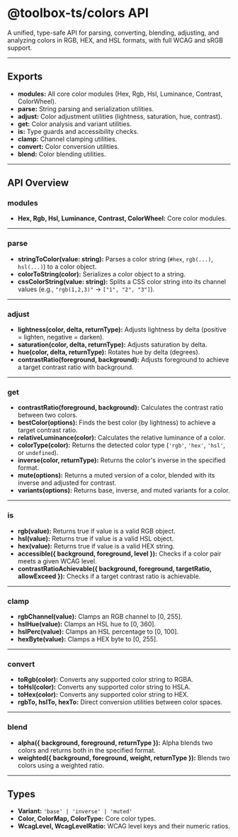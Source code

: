 # @toolbox-ts/colors API

A unified, type-safe API for parsing, converting, blending, adjusting, and
analyzing colors in RGB, HEX, and HSL formats, with full WCAG and sRGB support.

---

## Exports

- **modules:** All core color modules (Hex, Rgb, Hsl, Luminance, Contrast,
  ColorWheel).
- **parse:** String parsing and serialization utilities.
- **adjust:** Color adjustment utilities (lightness, saturation, hue, contrast).
- **get:** Color analysis and variant utilities.
- **is:** Type guards and accessibility checks.
- **clamp:** Channel clamping utilities.
- **convert:** Color conversion utilities.
- **blend:** Color blending utilities.

---

## API Overview

### modules

- **Hex, Rgb, Hsl, Luminance, Contrast, ColorWheel:** Core color modules.

---

### parse

- **stringToColor(value: string):** Parses a color string (`#hex`, `rgb(...)`,
  `hsl(...)`) to a color object.
- **colorToString(color):** Serializes a color object to a string.
- **cssColorString(value: string):** Splits a CSS color string into its channel
  values (e.g., `"rgb(1,2,3)"` → `["1", "2", "3"]`).

---

### adjust

- **lightness(color, delta, returnType):** Adjusts lightness by delta (positive
  = lighten, negative = darken).
- **saturation(color, delta, returnType):** Adjusts saturation by delta.
- **hue(color, delta, returnType):** Rotates hue by delta (degrees).
- **contrastRatio(foreground, background):** Adjusts foreground to achieve a
  target contrast ratio with background.

---

### get

- **contrastRatio(foreground, background):** Calculates the contrast ratio
  between two colors.
- **bestColor(options):** Finds the best color (by lightness) to achieve a
  target contrast ratio.
- **relativeLuminance(color):** Calculates the relative luminance of a color.
- **colorType(color):** Returns the detected color type (`'rgb'`, `'hex'`,
  `'hsl'`, or `undefined`).
- **inverse(color, returnType):** Returns the color's inverse in the specified
  format.
- **mute(options):** Returns a muted version of a color, blended with its
  inverse and adjusted for contrast.
- **variants(options):** Returns base, inverse, and muted variants for a color.

---

### is

- **rgb(value):** Returns true if value is a valid RGB object.
- **hsl(value):** Returns true if value is a valid HSL object.
- **hex(value):** Returns true if value is a valid HEX string.
- **accessible({ background, foreground, level }):** Checks if a color pair
  meets a given WCAG level.
- **contrastRatioAchievable({ background, foreground, targetRatio, allowExceed
  }):** Checks if a target contrast ratio is achievable.

---

### clamp

- **rgbChannel(value):** Clamps an RGB channel to [0, 255].
- **hslHue(value):** Clamps an HSL hue to [0, 360].
- **hslPerc(value):** Clamps an HSL percentage to [0, 100].
- **hexByte(value):** Clamps a HEX byte to [0, 255].

---

### convert

- **toRgb(color):** Converts any supported color string to RGBA.
- **toHsl(color):** Converts any supported color string to HSLA.
- **toHex(color):** Converts any supported color string to HEX.
- **rgbTo, hslTo, hexTo:** Direct conversion utilities between color spaces.

---

### blend

- **alpha({ background, foreground, returnType }):** Alpha blends two colors and
  returns both in the specified format.
- **weighted({ background, foreground, weight, returnType }):** Blends two
  colors using a weighted ratio.

---

## Types

- **Variant:** `'base' | 'inverse' | 'muted'`
- **Color, ColorMap, ColorType:** Core color types.
- **WcagLevel, WcagLevelRatio:** WCAG level keys and their numeric ratios.
